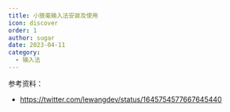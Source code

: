 ```yaml
---
title: 小狼毫输入法安装及使用
icon: discover
order: 1
author: sugar
date: 2023-04-11
category:
  - 输入法
---
```






参考资料：
* https://twitter.com/lewangdev/status/1645754577667645440
